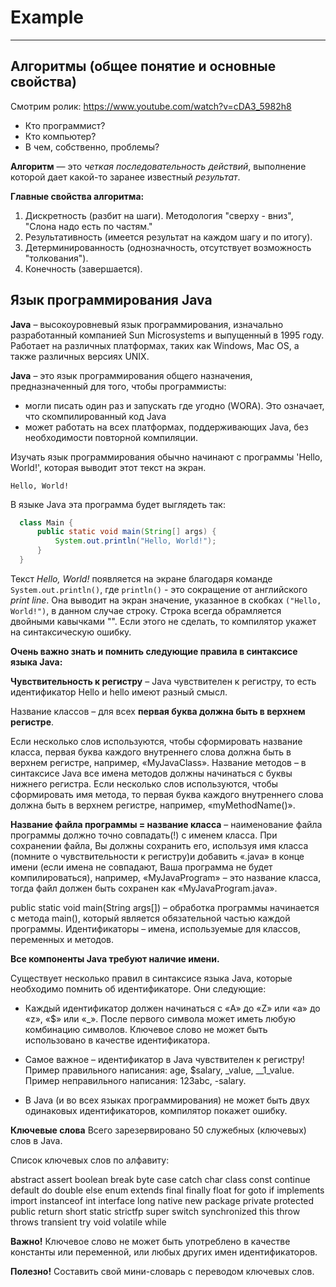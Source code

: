 # Example



---------------------------------

## Алгоритмы (общее понятие и основные свойства)
Cмотрим ролик: https://www.youtube.com/watch?v=cDA3_5982h8 
- Кто программист?
- Кто компьютер?
- В чем, собственно, проблемы?

**Алгоритм** — это _четкая_ _последовательность_ _действий_, выполнение которой дает какой-то заранее
известный _результат_.

**Главные свойства алгоритма:**
1. Дискретность (разбит на шаги). 
Методология "сверху - вниз", "Слона надо есть по частям."
2. Результативность (имеется результат на каждом шагу и по итогу).
3. Детерминированность (однозначность, отсутствует возможность "толкования").
4. Конечность (завершается).

## Язык программирования Java

**Java** – высокоуровневый язык программирования, изначально разработанный компанией
Sun Microsystems и выпущенный в 1995 году.
Работает на различных платформах, таких как Windows, Mac OS,
а также различных версиях UNIX.

**Java** – это язык программирования общего назначения, предназначенный для того, чтобы программисты:
- могли писать один раз и запускать где угодно (WORA). 
Это означает, что скомпилированный код Java 
- может работать на всех платформах, поддерживающих Java, без необходимости повторной компиляции.

Изучать язык программирования обычно начинают с программы 'Hello, World!', которая выводит этот текст на экран.
```console
Hello, World!
```
В языке Java эта программа будет выглядеть так:
```java
  class Main { 
      public static void main(String[] args) {
          System.out.println("Hello, World!");
      }
  }
```

Текст *Hello, World!* появляется на экране благодаря команде 
`System.out.println()`,
где `println()` - это сокращение от английского *print line*. Она выводит на экран значение, указанное в скобках
`("Hello, World!")`, в данном случае строку. Строка всегда обрамляется двойными кавычками "". Если этого не сделать, то компилятор укажет на синтаксическую ошибку.

**Очень важно знать и помнить следующие правила в синтаксисе языка Java:**

**Чувствительность к регистру**
– Java чувствителен к регистру, то есть идентификатор Hello и hello имеют разный смысл.

Название классов – для всех **первая буква должна быть в верхнем регистре**.

Если несколько слов используются, чтобы сформировать название класса, первая буква каждого внутреннего слова
должна быть в верхнем регистре, например, «MyJavaClass». Название методов – в синтаксисе Java все имена методов должны начинаться с буквы нижнего регистра. Если несколько слов используются, чтобы сформировать имя метода, то
первая буква каждого внутреннего слова должна быть в верхнем регистре, например, «myMethodName()».

**Название файла программы = название класса**
– наименование файла программы должно точно совпадать(!) с именем класса.
При сохранении файла, Вы должны сохранить его, используя имя класса (помните о чувствительности к регистру)и добавить «.java» в конце имени (если имена не совпадают, Ваша программа не будет компилироваться), например,
«MyJavaProgram» – это название класса, тогда файл должен быть сохранен как «MyJavaProgram.java».

public static void main(String args[]) – обработка программы начинается с метода main(), который является обязательной частью каждой программы. Идентификаторы – имена, используемые для классов, переменных и методов.

**Все компоненты Java требуют наличие имени.**

Существует несколько правил в синтаксисе языка Java, которые необходимо помнить об идентификаторе.
Они следующие:
* Каждый идентификатор должен начинаться с «A» до «Z» или «a» до «z», «$» или «_».
После первого символа может иметь любую комбинацию символов. Ключевое слово не может быть использовано в качестве идентификатора.

* Самое важное – идентификатор в Java чувствителен к регистру!
Пример правильного написания: age, $salary, _value, __1_value. 
Пример неправильного написания: 123abc, -salary.

* В Java (и во всех языках программирования) не может быть двух одинаковых идентификаторов, компилятор покажет ошибку.

**Ключевые слова**
Всего зарезервировано 50 служебных (ключевых) слов в Java.

Список ключевых слов по алфавиту:

abstract assert boolean break byte case catch char class const continue default do double else enum extends
final finally float for goto if implements import instanceof int interface long native new package private
protected public return short static strictfp super switch synchronized this throw throws transient try
void volatile while

**Важно!** Ключевое слово не может быть употреблено в качестве константы или переменной, или любых других
имен идентификаторов.

**Полезно!** Составить свой мини-словарь с переводом ключевых слов.